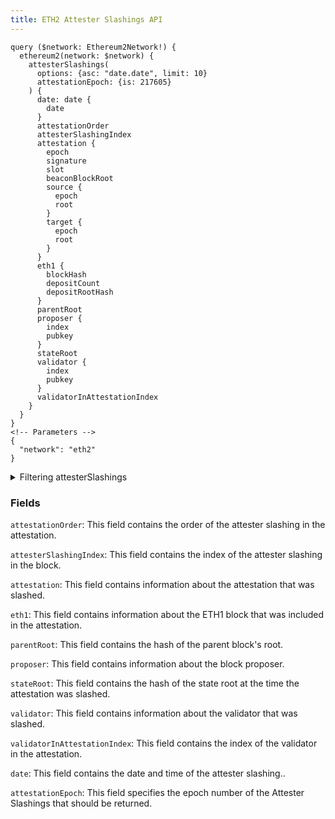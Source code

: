 ```yaml
---
title: ETH2 Attester Slashings API
---
```


<head>
<meta name="title" content="ETH2 Attester Slashings API"/>
<meta name="description" content="Get information on Attester Slashings on the ETH2 blockchain. Also, get information on epochs, block root and  validator information on the ETH2 blockchain."/>
<meta name="keywords" content="ETH2 api, ETH2 python api, ETH2 nft api, ETH2 scan api, ETH2 matic api, ETH2 api docs, ETH2 crypto api, ETH2 blockchain api,matic network api"/>
<meta name="robots" content="index, follow"/>
<meta http-equiv="Content-Type" content="text/html; charset=utf-8"/>
<meta name="language" content="English"/>

<!-- Open Graph / Facebook -->
<meta property="og:type" content="website" />
<meta property="og:title" content="ETH2 Attester Slashings API" />
<meta property="og:description" content="Get information on Attester Slashings on the ETH2   blockchain. Also, get information on epochs, block root and  validator information on the ETH2 blockchain." />

<!-- Twitter -->
<meta property="twitter:card" content="summary_large_image" />
<meta property="twitter:title" content="ETH2 Attester Slashings API" />
<meta property="twitter:description" content="Get Attester Slashings information on the ETH2 blockchain. Also, get information on epochs, block root and  validator information on the ETH2 blockchain." />
</head>


```
query ($network: Ethereum2Network!) {
  ethereum2(network: $network) {
    attesterSlashings(
      options: {asc: "date.date", limit: 10}
      attestationEpoch: {is: 217605}
    ) {
      date: date {
        date
      }
      attestationOrder
      attesterSlashingIndex
      attestation {
        epoch
        signature
        slot
        beaconBlockRoot
        source {
          epoch
          root
        }
        target {
          epoch
          root
        }
      }
      eth1 {
        blockHash
        depositCount
        depositRootHash
      }
      parentRoot
      proposer {
        index
        pubkey
      }
      stateRoot
      validator {
        index
        pubkey
      }
      validatorInAttestationIndex
    }
  }
}
<!-- Parameters -->
{
  "network": "eth2"
}
```

<details><summary>Filtering attesterSlashings</summary>

`options`: This field contains a set of options that can be used to customize the response. For example, you can use the asc option to sort the results in ascending order by the date field. You can also use the limit option to limit the number of results that are returned.

`attestationEpoch`: This field specifies the epoch number of the Attester Slashings that should be returned.

`any`: This field can be used to filter the results by any of the other fields in the response.

`attestationSlot`: This field specifies the slot number of the Attester Slashings that should be returned.

`blockProposerIndex`: This field specifies the index of the block proposer for the Attester Slashings that should be returned.

`blockRootHash`: This field specifies the hash of the block root for the Attester Slashings that should be returned.

`date`: This field specifies the date and time of the Attester Slashings that should be returned.

`height`: This field specifies the height of the Attester Slashings that should be returned.

`time`: This field specifies the time of the Attester Slashings that should be returned.

`validatorIndex`: This field specifies the index of the validator for the Attester Slashings that should be returned.
</details>


### Fields

`attestationOrder`: This field contains the order of the attester slashing in the attestation.

`attesterSlashingIndex`: This field contains the index of the attester slashing in the block.

`attestation`: This field contains information about the attestation that was slashed.

`eth1`: This field contains information about the ETH1 block that was included in the attestation.

`parentRoot`: This field contains the hash of the parent block's root.

`proposer`: This field contains information about the block proposer.

`stateRoot`: This field contains the hash of the state root at the time the attestation was slashed.

`validator`: This field contains information about the validator that was slashed.

`validatorInAttestationIndex`: This field contains the index of the validator in the attestation.

`date`: This field contains the date and time of the attester slashing..

`attestationEpoch`: This field specifies the epoch number of the Attester Slashings that should be returned.